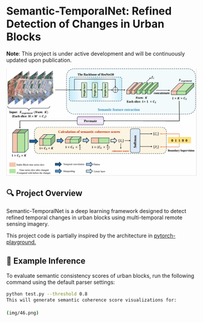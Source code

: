 # Semantic-TemporalNet: Refined Detection of Changes in Urban Blocks

**Note**: This project is under active development and will be continuously updated upon publication.

![Method Overview](img/method.jpg)

## 🔍 Project Overview

Semantic-TemporalNet is a deep learning framework designed to detect refined temporal changes in urban blocks using multi-temporal remote sensing imagery.

This project code is partially inspired by the architecture in [pytorch-playground.](https://github.com/aaron-xichen/pytorch-playground/)

## 🧪 Example Inference

To evaluate semantic consistency scores of urban blocks, run the following command using the default parser settings:

```bash
python test.py --threshold 0.8
This will generate semantic coherence score visualizations for:

(img/46.png)
